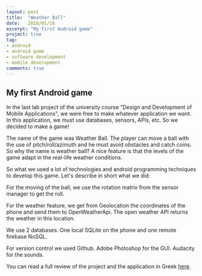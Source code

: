 ```yaml
---
layout: post
title:  "Weather Ball"
date:   2018/01/16
excerpt: "My first Android game"
project: true
tag:
- android 
- android game
- software development
- mobile development
comments: true
---
```

     
## My first Android game

In the last lab project of the university course "Design and Development of Mobile Applications", we were free to make whatever application we want. In this application, we must use databases, sensors, APIs, etc. 
So we decided to make a game!

The name of the game was Weather Ball.
The player can move a ball with the use of pitch/roll/azimuth and he must avoid obstacles and catch coins.
So why the name is weather ball?
A nice feature is that the levels of the game adapt in the real-life weather conditions.

So what we used a lot of technologies and android programming techniques to develop this game.
Let's describe in short what we did: 

For the moving of the ball, we use the rotation matrix from the sensor manager to get the roll.

For the weather feature, we get from Geolocation the coordinates of the phone and send them to OpenWeatherApi. The open weather API returns the weather in this location.

We use 2 databases. One local SQLite on the phone and one remote firebase NoSQL.

For version control we used Github.
Adobe Photoshop for the GUI.
Audacity for the sounds.

You can read a full review of the project and the application in Greek [here](https://drive.google.com/open?id=1y8Mw7jFEvIboLpTVxipmXiU-XxDtsov-).





 


